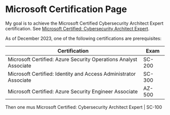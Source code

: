 # Microsoft Certification Page

My goal is to achieve the Microsoft Certified Cybersecurity Architect Expert certification. See [Microsoft Certified: Cybersecurity Architect Expert](https://learn.microsoft.com/en-us/credentials/certifications/cybersecurity-architect-expert/).

As of December 2023, one of the following certifications are prerequisites:

| Certification | Exam |
| - | - |
| Microsoft Certified: Azure Security Operations Analyst Associate | SC-200
| Microsoft Certified: Identity and Access Administrator Associate | SC-300
| Microsoft Certified: Azure Security Engineer Associate | AZ-500

Then one mus Microsoft Certified: Cybersecurity Architect Expert | SC-100


